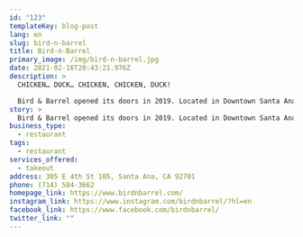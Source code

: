 ```yaml
---
id: "123"
templateKey: blog-post
lang: en
slug: bird-n-barrel
title: Bird-n-Barrel
primary_image: /img/bird-n-barrel.jpg
date: 2021-02-16T20:43:21.976Z
description: >
  CHICKEN… DUCK… CHICKEN, CHICKEN, DUCK!

  Bird & Barrel opened its doors in 2019. Located in Downtown Santa Ana, Our purpose is to create a family run, community driven establishment  specializing in  poultry-centric  cuisine. Focused in Asian fusion  delicacies.   To introduce the local community to our  unique flavors.
story: >
  Bird & Barrel opened its doors in 2019. Located in Downtown Santa Ana, Our purpose is to create a family run, community driven establishment  specializing in  poultry-centric  cuisine. Focused in Asian fusion delicacies. To introduce the local community to our unique flavors. Local Allies Note: We ask that if you’re able to order and pick up your food here please call directly to order your food, so the business may receive 100% of the funds versus the high commission rates they need to pay delivery apps.
business_type:
  - restaurant
tags:
  - restaurant
services_offered:
  - takeout
address: 305 E 4th St 105, Santa Ana, CA 92701
phone: (714) 584-3662
homepage_link: https://www.birdnbarrel.com/
instagram_link: https://www.instagram.com/birdnbarrel/?hl=en
facebook_link: https://www.facebook.com/birdnbarrel/
twitter_link: ""
---
```

